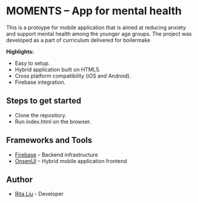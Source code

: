 # MOMENTS – App for mental health

This is a protoype for mobile application that is aimed at reducing anxiety and support mental health among the younger age groups. The project was developed as a part of curriculum delivered for boilermake

**Highlights:**
* Easy to setup.
* Hybrid application built on HTML5.
* Cross platform compatibility (iOS and Android).
* Firebase integration.

## Steps to get started
* Clone the repository.
* Run index.html on the browser.

## Frameworks and Tools
* [Firebase](https://firebase.google.com) – Backend infrastructure
* [OnsenUI](https://onsen.io) – Hybrid mobile application frontend
 
## Author
* [Rita Liu](mailto:yuqiao.liu@dal.ca) - Developer
